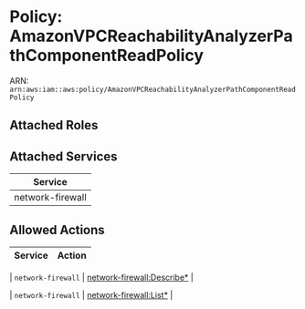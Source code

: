 # Policy: AmazonVPCReachabilityAnalyzerPathComponentReadPolicy

ARN: `arn:aws:iam::aws:policy/AmazonVPCReachabilityAnalyzerPathComponentReadPolicy`

## Attached Roles

## Attached Services

| Service |
|---------|
| network-firewall |

## Allowed Actions

| Service | Action |
|:-------:|--------|

| `network-firewall` | [network-firewall:Describe*](../actions.md#network-firewall:describeall) |

| `network-firewall` | [network-firewall:List*](../actions.md#network-firewall:listall) |
